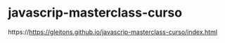 # javascrip-masterclass-curso
https://https://gleitons.github.io/javascrip-masterclass-curso/index.html
